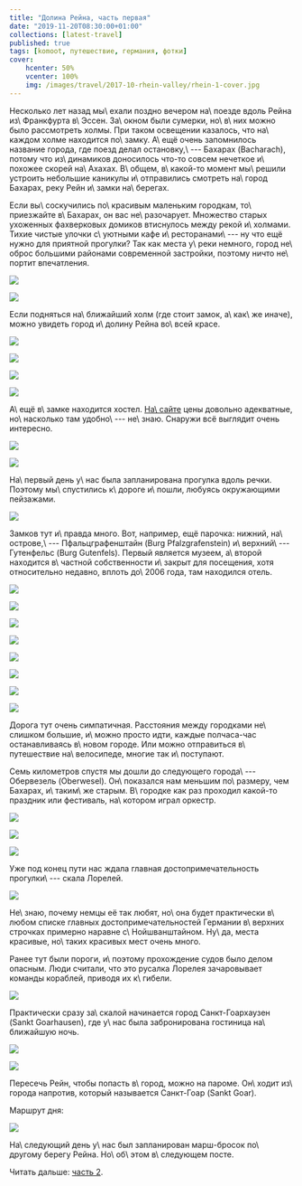 ```yaml
---
title: "Долина Рейна, часть первая"
date: "2019-11-20T08:30:00+01:00"
collections: [latest-travel]
published: true
tags: [komoot, путешествие, германия, фотки]
cover:
    hcenter: 50%
    vcenter: 100%
    img: /images/travel/2017-10-rhein-valley/rhein-1-cover.jpg
---
```


Несколько лет назад мы\ ехали поздно вечером на\ поезде вдоль Рейна 
из\ Франкфурта в\ Эссен. За\ окном были сумерки, но\ в\ них можно было 
рассмотреть холмы. При таком освещении казалось, что на\ каждом холме находится 
по\ замку. А\ ещё очень запомнилось название города, где поезд делал 
остановку,\ --- Бахарах (Bacharach), потому что из\ динамиков доносилось что-то 
совсем нечеткое и\ похожее скорей на\ Ахахах. В\ общем, в\ какой-то момент 
мы\ решили устроить небольшие каникулы и\ отправились смотреть на\ город 
Бахарах, реку Рейн и\ замки на\ берегах. 

<!--more-->

Если вы\ соскучились по\ красивым маленьким городкам, то\ приезжайте в\ Бахарах,
он вас не\ разочарует. Множество старых ухоженных фахверковых домиков втиснулось 
между рекой и\ холмами. Тихие чистые улочки с\ уютными кафе и\ ресторанами\ --- 
ну что ещё нужно для приятной прогулки? Так как места у\ реки немного, город 
не\ оброс большими районами современной застройки, поэтому ничто не\ портит 
впечатления.

![](/images/travel/2017-10-rhein-valley/rhein-1-bacharach-city-1.jpg)

![](/images/travel/2017-10-rhein-valley/rhein-1-bacharach-city-2.jpg)

Если подняться на\ ближайший холм (где стоит замок, а\ как\ же иначе), можно 
увидеть город и\ долину Рейна во\ всей красе.

![](/images/travel/2017-10-rhein-valley/rhein-1-bacharach-top-1.jpg)

![](/images/travel/2017-10-rhein-valley/rhein-1-bacharach-top-2.jpg)

![](/images/travel/2017-10-rhein-valley/rhein-1-bacharach-top-3.jpg)

![](/images/travel/2017-10-rhein-valley/rhein-1-bacharach-top-4-pano.jpg)

А\ ещё в\ замке находится хостел. [На\ сайте][hostel] цены довольно адекватные, 
но\ насколько там удобно\ --- не\ знаю. Снаружи всё выглядит очень интересно.

![](/images/travel/2017-10-rhein-valley/rhein-1-bacharach-hostel-1.jpg)

![](/images/travel/2017-10-rhein-valley/rhein-1-bacharach-hostel-2.jpg)

На\ первый день у\ нас была запланирована прогулка вдоль речки. Поэтому 
мы\ спустились к\ дороге и\ пошли, любуясь окружающими пейзажами.

![](/images/travel/2017-10-rhein-valley/rhein-1-walk-1.jpg)

Замков тут и\ правда много. Вот, например, ещё парочка: нижний, 
на\ острове,\ --- Пфальцграфенштайн (Burg Pfalzgrafenstein)
 и\ верхний\ --- Гутенфельс (Burg Gutenfels). Первый является музеем, а\ второй 
 находится в\ частной собственности и\ закрыт для посещения, хотя относительно 
 недавно, вплоть до\ 2006 года, там находился отель.

![](/images/travel/2017-10-rhein-valley/rhein-1-walk-2.jpg)

![](/images/travel/2017-10-rhein-valley/rhein-1-walk-3.jpg)

![](/images/travel/2017-10-rhein-valley/rhein-1-walk-4.jpg)

![](/images/travel/2017-10-rhein-valley/rhein-1-walk-5.jpg)

![](/images/travel/2017-10-rhein-valley/rhein-1-walk-6.jpg)

![](/images/travel/2017-10-rhein-valley/rhein-1-walk-7.jpg)

![](/images/travel/2017-10-rhein-valley/rhein-1-walk-8.jpg)

![](/images/travel/2017-10-rhein-valley/rhein-1-walk-9.jpg)

Дорога тут очень симпатичная. Расстояния между городками не\ слишком большие, 
и\ можно просто идти, каждые полчаса-час останавливаясь в\ новом городе. Или 
можно отправиться в\ путешествие на\ велосипеде, многие так и\ поступают.

Семь километров спустя мы дошли до следующего города\ --- Обервезель 
(Oberwesel). Он\ показался нам меньшим по\ размеру, чем Бахарах, и\ таким\ же 
старым. В\ городке как раз проходил какой-то праздник или фестиваль, на\ котором 
играл оркестр.

![](/images/travel/2017-10-rhein-valley/rhein-1-oberwesel-1.jpg)

![](/images/travel/2017-10-rhein-valley/rhein-1-oberwesel-2.jpg)

![](/images/travel/2017-10-rhein-valley/rhein-1-oberwesel-3.jpg)

Уже под конец пути нас ждала главная достопримечательность прогулки\ --- скала 
Лорелей. 

![](/images/travel/2017-10-rhein-valley/rhein-1-loreley-1.jpg)

Не\ знаю, почему немцы её так любят, но\ она будет практически в\ любом списке 
главных достопримечательностей Германии в\ верхних строчках примерно наравне 
с\ Нойшванштайном. Ну\ да, места красивые, но\ таких красивых мест очень много. 

Ранее тут были пороги, и\ поэтому прохождение судов было делом опасным. Люди 
считали, что это русалка Лорелея зачаровывает команды кораблей, приводя их 
к\ гибели.

![](/images/travel/2017-10-rhein-valley/rhein-1-loreley-2-pano.jpg)

Практически сразу за\ скалой начинается город Санкт-Гоархаузен (Sankt 
Goarhausen), где у\ нас была забронирована гостиница на\ ближайшую ночь. 

![](/images/travel/2017-10-rhein-valley/rhein-1-sankt-goarhausen-1.jpg)

![](/images/travel/2017-10-rhein-valley/rhein-1-sankt-goarhausen-2.jpg)

Пересечь Рейн, чтобы попасть в\ город, можно на пароме. Он\ ходит из\ города 
напротив, который называется Санкт-Гоар (Sankt Goar). 

Маршрут дня:

![](iframe:https://www.komoot.de/tour/23591561/embed)

На\ следующий день у\ нас был запланирован марш-бросок по\ другому берегу Рейна.
Но\ об\ этом в\ следующем посте.

Читать дальше: [часть 2](/post/rhein-valley-2/).

[hostel]: https://www.diejugendherbergen.de/jugendherbergen/bacharach/portrait
